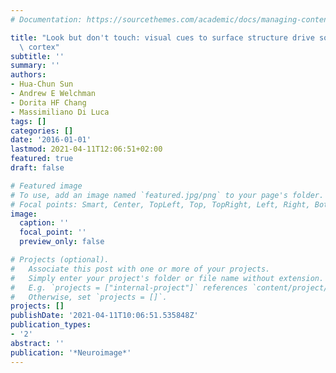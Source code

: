 ```yaml
---
# Documentation: https://sourcethemes.com/academic/docs/managing-content/

title: "Look but don't touch: visual cues to surface structure drive somatosensory\
  \ cortex"
subtitle: ''
summary: ''
authors:
- Hua-Chun Sun
- Andrew E Welchman
- Dorita HF Chang
- Massimiliano Di Luca
tags: []
categories: []
date: '2016-01-01'
lastmod: 2021-04-11T12:06:51+02:00
featured: true
draft: false

# Featured image
# To use, add an image named `featured.jpg/png` to your page's folder.
# Focal points: Smart, Center, TopLeft, Top, TopRight, Left, Right, BottomLeft, Bottom, BottomRight.
image:
  caption: ''
  focal_point: ''
  preview_only: false

# Projects (optional).
#   Associate this post with one or more of your projects.
#   Simply enter your project's folder or file name without extension.
#   E.g. `projects = ["internal-project"]` references `content/project/deep-learning/index.md`.
#   Otherwise, set `projects = []`.
projects: []
publishDate: '2021-04-11T10:06:51.535848Z'
publication_types:
- '2'
abstract: ''
publication: '*Neuroimage*'
---
```

